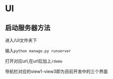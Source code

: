 # UI
## 启动服务器方法 ##
进入/UI文件夹下  

输入`python manage.py runserver`

打开对应url,在url后加上`/demo`  

导航栏对应的view1-view3即为目前开发中的三个界面  
